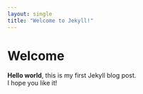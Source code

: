 ```yaml
---
layout: single  
title: "Welcome to Jekyll!"   
--- 
```


# Welcome  
**Hello world**, this is my first Jekyll blog post.  
I hope you like it!  
